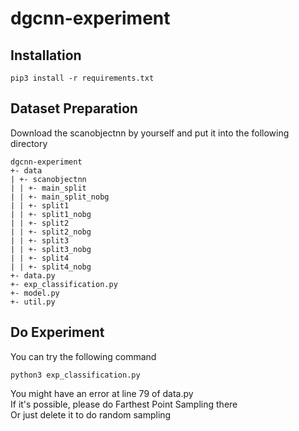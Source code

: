 # dgcnn-experiment

## Installation
```
pip3 install -r requirements.txt
```

## Dataset Preparation
Download the scanobjectnn by yourself and put it into the following directory
```
dgcnn-experiment
+- data
| +- scanobjectnn
| | +- main_split
| | +- main_split_nobg
| | +- split1
| | +- split1_nobg
| | +- split2
| | +- split2_nobg
| | +- split3
| | +- split3_nobg
| | +- split4
| | +- split4_nobg
+- data.py
+- exp_classification.py
+- model.py
+- util.py

```

## Do Experiment
You can try the following command
```
python3 exp_classification.py
```
You might have an error at line 79 of data.py<br>
If it's possible, please do Farthest Point Sampling there<br>
Or just delete it to do random sampling
